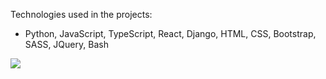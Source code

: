 Technologies used in the projects:

*   Python, JavaScript, TypeScript, React, Django, HTML, CSS, Bootstrap, SASS, JQuery, Bash


<img src="https://images-wixmp-ed30a86b8c4ca887773594c2.wixmp.com/f/e4e27375-96d5-4ae8-b09e-ad4ecb103d8c/d72rb70-4895fb50-a86b-4dcd-9b3b-7752d126d24f.png/v1/fill/w_1024,h_1536/prairie_dog_png_by_karen_burke_d72rb70-fullview.png?token=eyJ0eXAiOiJKV1QiLCJhbGciOiJIUzI1NiJ9.eyJzdWIiOiJ1cm46YXBwOjdlMGQxODg5ODIyNjQzNzNhNWYwZDQxNWVhMGQyNmUwIiwiaXNzIjoidXJuOmFwcDo3ZTBkMTg4OTgyMjY0MzczYTVmMGQ0MTVlYTBkMjZlMCIsIm9iaiI6W1t7ImhlaWdodCI6Ijw9MTUzNiIsInBhdGgiOiJcL2ZcL2U0ZTI3Mzc1LTk2ZDUtNGFlOC1iMDllLWFkNGVjYjEwM2Q4Y1wvZDcycmI3MC00ODk1ZmI1MC1hODZiLTRkY2QtOWIzYi03NzUyZDEyNmQyNGYucG5nIiwid2lkdGgiOiI8PTEwMjQifV1dLCJhdWQiOlsidXJuOnNlcnZpY2U6aW1hZ2Uub3BlcmF0aW9ucyJdfQ.gSwH-1m8k5NhaGd_c9iBQ3WlYubmSA1GlDfmL8_CvYk"></img>
